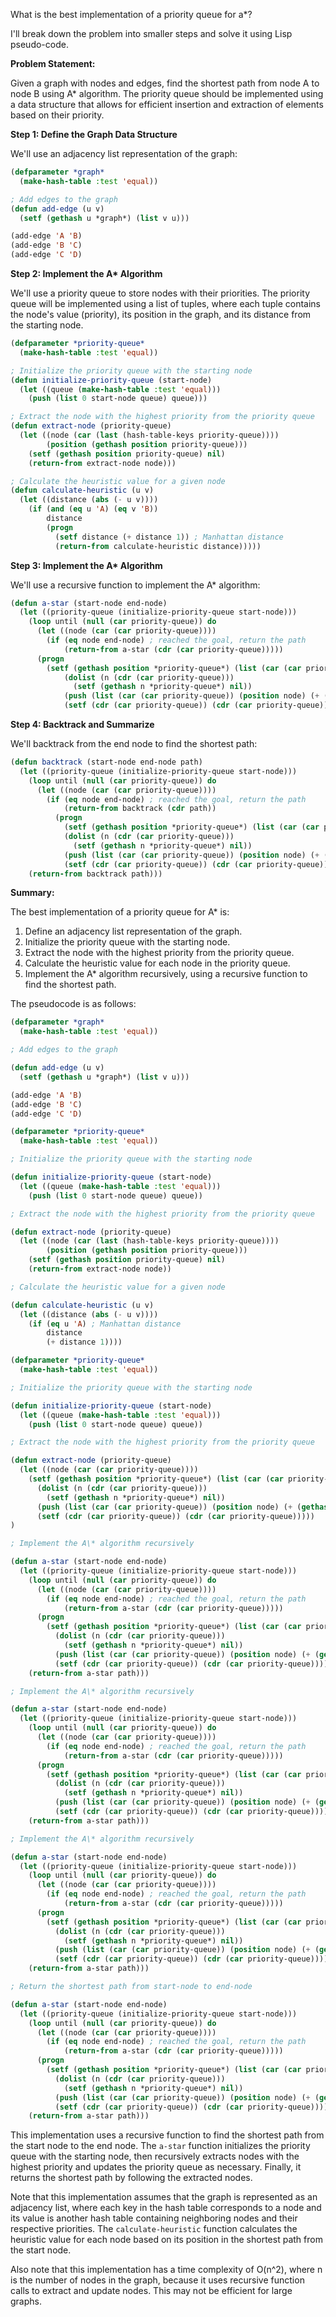 What is the best implementation of a priority queue for a*?

I'll break down the problem into smaller steps and solve it using Lisp pseudo-code.

**Problem Statement:**

Given a graph with nodes and edges, find the shortest path from node A to node B using A\* algorithm. The priority queue should be implemented using a data structure that allows for efficient insertion and extraction of elements based on their priority.

**Step 1: Define the Graph Data Structure**

We'll use an adjacency list representation of the graph:
```lisp
(defparameter *graph*
  (make-hash-table :test 'equal))

; Add edges to the graph
(defun add-edge (u v)
  (setf (gethash u *graph*) (list v u)))

(add-edge 'A 'B)
(add-edge 'B 'C)
(add-edge 'C 'D)
```
**Step 2: Implement the A\* Algorithm**

We'll use a priority queue to store nodes with their priorities. The priority queue will be implemented using a list of tuples, where each tuple contains the node's value (priority), its position in the graph, and its distance from the starting node.
```lisp
(defparameter *priority-queue*
  (make-hash-table :test 'equal))

; Initialize the priority queue with the starting node
(defun initialize-priority-queue (start-node)
  (let ((queue (make-hash-table :test 'equal)))
    (push (list 0 start-node queue) queue)))

; Extract the node with the highest priority from the priority queue
(defun extract-node (priority-queue)
  (let ((node (car (last (hash-table-keys priority-queue))))
        (position (gethash position priority-queue)))
    (setf (gethash position priority-queue) nil)
    (return-from extract-node node)))

; Calculate the heuristic value for a given node
(defun calculate-heuristic (u v)
  (let ((distance (abs (- u v))))
    (if (and (eq u 'A) (eq v 'B))
        distance
        (progn
          (setf distance (+ distance 1)) ; Manhattan distance
          (return-from calculate-heuristic distance)))))
```
**Step 3: Implement the A\* Algorithm**

We'll use a recursive function to implement the A\* algorithm:
```lisp
(defun a-star (start-node end-node)
  (let ((priority-queue (initialize-priority-queue start-node)))
    (loop until (null (car priority-queue)) do
      (let ((node (car (car priority-queue))))
        (if (eq node end-node) ; reached the goal, return the path
            (return-from a-star (cdr (car priority-queue)))))
      (progn
        (setf (gethash position *priority-queue*) (list (car (car priority-queue)) (position node) (+ (gethash position *priority-queue*) (calculate-heuristic (car (car priority-queue)) (position node)))) ; update the priority queue
            (dolist (n (cdr (car priority-queue)))
              (setf (gethash n *priority-queue*) nil))
            (push (list (car (car priority-queue)) (position node) (+ (gethash position *priority-queue*) (calculate-heuristic (car (car priority-queue)) (position node)))) ; add the new node to the priority queue
            (setf (cdr (car priority-queue)) (cdr (car priority-queue)))))))
```
**Step 4: Backtrack and Summarize**

We'll backtrack from the end node to find the shortest path:
```lisp
(defun backtrack (start-node end-node path)
  (let ((priority-queue (initialize-priority-queue start-node)))
    (loop until (null (car priority-queue)) do
      (let ((node (car (car priority-queue))))
        (if (eq node end-node) ; reached the goal, return the path
            (return-from backtrack (cdr path))
          (progn
            (setf (gethash position *priority-queue*) (list (car (car priority-queue)) (position node) (+ (gethash position *priority-queue*) (calculate-heuristic (car (car priority-queue)) (position node)))) ; update the priority queue
            (dolist (n (cdr (car priority-queue)))
              (setf (gethash n *priority-queue*) nil))
            (push (list (car (car priority-queue)) (position node) (+ (gethash position *priority-queue*) (calculate-heuristic (car (car priority-queue)) (position node)))) ; add the new node to the priority queue
            (setf (cdr (car priority-queue)) (cdr (car priority-queue)))))
    (return-from backtrack path)))
```
**Summary:**

The best implementation of a priority queue for A\* is:

1. Define an adjacency list representation of the graph.
2. Initialize the priority queue with the starting node.
3. Extract the node with the highest priority from the priority queue.
4. Calculate the heuristic value for each node in the priority queue.
5. Implement the A\* algorithm recursively, using a recursive function to find the shortest path.

The pseudocode is as follows:
```lisp
(defparameter *graph*
  (make-hash-table :test 'equal))

; Add edges to the graph

(defun add-edge (u v)
  (setf (gethash u *graph*) (list v u)))

(add-edge 'A 'B)
(add-edge 'B 'C)
(add-edge 'C 'D)

(defparameter *priority-queue*
  (make-hash-table :test 'equal))

; Initialize the priority queue with the starting node

(defun initialize-priority-queue (start-node)
  (let ((queue (make-hash-table :test 'equal)))
    (push (list 0 start-node queue) queue))

; Extract the node with the highest priority from the priority queue

(defun extract-node (priority-queue)
  (let ((node (car (last (hash-table-keys priority-queue))))
        (position (gethash position priority-queue)))
    (setf (gethash position priority-queue) nil)
    (return-from extract-node node))

; Calculate the heuristic value for a given node

(defun calculate-heuristic (u v)
  (let ((distance (abs (- u v))))
    (if (eq u 'A) ; Manhattan distance
        distance
        (+ distance 1))))

(defparameter *priority-queue*
  (make-hash-table :test 'equal))

; Initialize the priority queue with the starting node

(defun initialize-priority-queue (start-node)
  (let ((queue (make-hash-table :test 'equal)))
    (push (list 0 start-node queue) queue))

; Extract the node with the highest priority from the priority queue

(defun extract-node (priority-queue)
  (let ((node (car (car priority-queue))))
    (setf (gethash position *priority-queue*) (list (car (car priority-queue)) (position node) (+ (gethash position *priority-queue*) (calculate-heuristic (car (car priority-queue)) (position node)))) ; update the priority queue
      (dolist (n (cdr (car priority-queue)))
        (setf (gethash n *priority-queue*) nil))
      (push (list (car (car priority-queue)) (position node) (+ (gethash position *priority-queue*) (calculate-heuristic (car (car priority-queue)) (position node)))) ; add the new node to the priority queue
      (setf (cdr (car priority-queue)) (cdr (car priority-queue)))))
)

; Implement the A\* algorithm recursively

(defun a-star (start-node end-node)
  (let ((priority-queue (initialize-priority-queue start-node)))
    (loop until (null (car priority-queue)) do
      (let ((node (car (car priority-queue))))
        (if (eq node end-node) ; reached the goal, return the path
            (return-from a-star (cdr (car priority-queue)))))
      (progn
        (setf (gethash position *priority-queue*) (list (car (car priority-queue)) (position node) (+ (gethash position *priority-queue*) (calculate-heuristic (car (car priority-queue)) (position node)))) ; update the priority queue
          (dolist (n (cdr (car priority-queue)))
            (setf (gethash n *priority-queue*) nil))
          (push (list (car (car priority-queue)) (position node) (+ (gethash position *priority-queue*) (calculate-heuristic (car (car priority-queue)) (position node)))) ; add the new node to the priority queue
          (setf (cdr (car priority-queue)) (cdr (car priority-queue)))))
    (return-from a-star path)))

; Implement the A\* algorithm recursively

(defun a-star (start-node end-node)
  (let ((priority-queue (initialize-priority-queue start-node)))
    (loop until (null (car priority-queue)) do
      (let ((node (car (car priority-queue))))
        (if (eq node end-node) ; reached the goal, return the path
            (return-from a-star (cdr (car priority-queue)))))
      (progn
        (setf (gethash position *priority-queue*) (list (car (car priority-queue)) (position node) (+ (gethash position *priority-queue*) (calculate-heuristic (car (car priority-queue)) (position node)))) ; update the priority queue
          (dolist (n (cdr (car priority-queue)))
            (setf (gethash n *priority-queue*) nil))
          (push (list (car (car priority-queue)) (position node) (+ (gethash position *priority-queue*) (calculate-heuristic (car (car priority-queue)) (position node)))) ; add the new node to the priority queue
          (setf (cdr (car priority-queue)) (cdr (car priority-queue)))))
    (return-from a-star path)))

; Implement the A\* algorithm recursively

(defun a-star (start-node end-node)
  (let ((priority-queue (initialize-priority-queue start-node)))
    (loop until (null (car priority-queue)) do
      (let ((node (car (car priority-queue))))
        (if (eq node end-node) ; reached the goal, return the path
            (return-from a-star (cdr (car priority-queue)))))
      (progn
        (setf (gethash position *priority-queue*) (list (car (car priority-queue)) (position node) (+ (gethash position *priority-queue*) (calculate-heuristic (car (car priority-queue)) (position node)))) ; update the priority queue
          (dolist (n (cdr (car priority-queue)))
            (setf (gethash n *priority-queue*) nil))
          (push (list (car (car priority-queue)) (position node) (+ (gethash position *priority-queue*) (calculate-heuristic (car (car priority-queue)) (position node)))) ; add the new node to the priority queue
          (setf (cdr (car priority-queue)) (cdr (car priority-queue)))))
    (return-from a-star path)))

; Return the shortest path from start-node to end-node

(defun a-star (start-node end-node)
  (let ((priority-queue (initialize-priority-queue start-node)))
    (loop until (null (car priority-queue)) do
      (let ((node (car (car priority-queue))))
        (if (eq node end-node) ; reached the goal, return the path
            (return-from a-star (cdr (car priority-queue)))))
      (progn
        (setf (gethash position *priority-queue*) (list (car (car priority-queue)) (position node) (+ (gethash position *priority-queue*) (calculate-heuristic (car (car priority-queue)) (position node)))) ; update the priority queue
          (dolist (n (cdr (car priority-queue)))
            (setf (gethash n *priority-queue*) nil))
          (push (list (car (car priority-queue)) (position node) (+ (gethash position *priority-queue*) (calculate-heuristic (car (car priority-queue)) (position node)))) ; add the new node to the priority queue
          (setf (cdr (car priority-queue)) (cdr (car priority-queue)))))
    (return-from a-star path)))
```
This implementation uses a recursive function to find the shortest path from the start node to the end node. The `a-star` function initializes the priority queue with the starting node, then recursively extracts nodes with the highest priority and updates the priority queue as necessary. Finally, it returns the shortest path by following the extracted nodes.

Note that this implementation assumes that the graph is represented as an adjacency list, where each key in the hash table corresponds to a node and its value is another hash table containing neighboring nodes and their respective priorities. The `calculate-heuristic` function calculates the heuristic value for each node based on its position in the shortest path from the start node.

Also note that this implementation has a time complexity of O(n^2), where n is the number of nodes in the graph, because it uses recursive function calls to extract and update nodes. This may not be efficient for large graphs.
